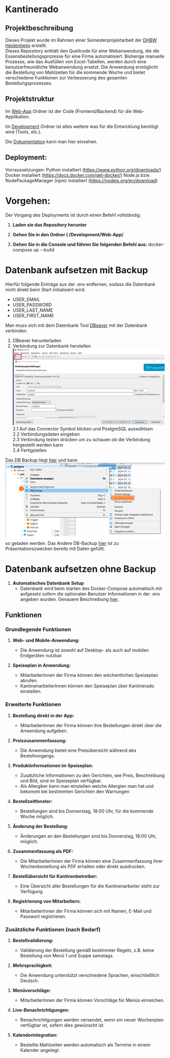 # Kantinerado

## Projektbeschreibung

Dieses Projekt wurde im Rahmen einer Semesterprojektarbeit
der [DHBW Heidenheim](https://www.heidenheim.dhbw.de/startseite) erstellt.  
Dieses Repository enthält den Quellcode für eine Webanwendung, die die Essensbestellungsprozesse für eine Firma
automatisiert. Bisherige manuelle Prozesse, wie das Ausfüllen von Excel-Tabellen, werden durch eine benutzerfreundliche
Webanwendung ersetzt. Die Anwendung ermöglicht die Bestellung von Mahlzeiten für die kommende Woche und bietet
verschiedene Funktionen zur Verbesserung des gesamten Bestellungsprozesses.

## Projektstruktur

Im [Web-App](Web-App) Ordner ist der Code (Frontend/Backend) für die Web-Applikation.

Im [Development](Development) Ordner ist alles weitere was für die Entwicklung benötigt wird (Tools, etc.).

Die [Dokumentation](Dokumentation) kann man hier einsehen.

## Deployment:
Vorraussetzungen:
Python installiert (https://www.python.org/downloads/)
Docker installiert (https://docs.docker.com/get-docker/)
Node.js bzw. NodePackageManager (npm) installiert (https://nodejs.org/en/download)

# Vorgehen:
Der Vorgang des Deployments ist durch einen Befehl vollständig:

1. **Laden sie das Repository herunter**

2. **Gehen Sie in den Ordner ( /Development/Web-App/**

3. **Gehen Sie in die Console und führen Sie folgenden Befehl aus:**
docker-compose up --build

# Datenbank aufsetzen mit Backup
Hierfür folgende Einträge aus der .env entfernen, sodass die Datenbank nicht direkt beim Start initialisiert wird:
* USER_EMAIL
* USER_PASSWORD
* USER_LAST_NAME
* USER_FIRST_NAME


Man muss sich mit dem Datenbank Tool [DBeaver](https://dbeaver.io/) mit der Datenbank verbinden.
1. DBeaver herunterladen
2. Verbindung zur Datenbank herstellen
![DBeaver Bild Verbindung herstellen](Web-App/Database/image.png)
2.1 Auf das Connector Symbol klicken und PostgreSQL auswählsen  
2.2 Verbindungsdaten eingeben  
2.3 Verbindung testen drücken um zu schauen ob die Verbindung hergestellt werden kann  
2.4 Fertigstellen
   
Das DB Backup liegt [hier](Web-App/Database/Dummy_database.sql) und kann ![alt text](Web-App/Database/image-2.png) so geladen werden.
Das Andere DB-Backup [hier](Web-App/Database/Dummy_Database_Presentation.sql) ist zu Präsentationszwecken bereits mit Daten gefüllt. 

# Datenbank aufsetzen ohne Backup

1. **Automatisches Datenbank Setup**
    - Datenbank wird beim starten des Docker-Compose automatisch mit aufgesetz sofern die optionalen Benutzer Informationen in der .env angeben wurden. Genauere Beschreibung [hier](Web-App/ReadMe.md).

## Funktionen

### Grundlegende Funktionen

1. **Web- und Mobile-Anwendung:**
    - Die Anwendung ist sowohl auf Desktop- als auch auf mobilen Endgeräten nutzbar.

2. **Speiseplan in Anwendung:**
    - MitarbeiterInnen der Firma können den wöchentlichen Speiseplan abrufen.
    - KantinenarbeiterInnen können den Speiseplan über Kantinerado einstellen.

### Erweiterte Funktionen

1. **Bestellung direkt in der App:**
    - MitarbeiterInnen der Firma können ihre Bestellungen direkt über die Anwendung aufgeben.

2. **Preiszusammenfassung:**
    - Die Anwendung bietet eine Preisübersicht während des Bestellvorgangs.

3. **Produktinformationen im Speiseplan:**
    - Zusätzliche Informationen zu den Gerichten, wie Preis, Beschreibung und Bild, sind im Speiseplan verfügbar.
    - Als Allergiker kann man einstellen welche Allergien man hat und bekommt bei bestimmten Gerichten den Warnungen

4. **Bestellzeitfenster:**
    - Bestellungen sind bis Donnerstag, 18:00 Uhr, für die kommende Woche möglich.

5. **Änderung der Bestellung:**
    - Änderungen an den Bestellungen sind bis Donnerstag, 18:00 Uhr, möglich.

6. **Zusammenfassung als PDF:**
    - Die MitarbeiterInnen der Firma können eine Zusammenfassung ihrer Wochenbestellung als PDF erhalten oder direkt
      ausdrucken.

7. **Bestellübersicht für Kantinenbetreiber:**
    - Eine Übersicht aller Bestellungen für die Kantinenarbeiter steht zur Verfügung.

8. **Registrierung von Mitarbeitern:**
    - MitarbeiterInnen der Firma können sich mit Namen, E-Mail und Passwort registrieren.

### Zusätzliche Funktionen (nach Bedarf)

1. **Bestellvalidierung:**
    - Validierung der Bestellung gemäß bestimmter Regeln, z.B. keine Bestellung von Menü 1 und Suppe samstags.

2. **Mehrsprachigkeit:**
    - Die Anwendung unterstützt verschiedene Sprachen, einschließlich Deutsch.

3. **Menüvorschläge:**
    - MitarbeiterInnen der Firma können Vorschläge für Menüs einreichen.

4. **Live-Benachrichtigungen:**
    - Benachrichtigungen werden versendet, wenn ein neuer Wochenplan verfügbar ist, sofern dies gewünscht ist.

5. **Kalenderintegration:**
    - Bestellte Mahlzeiten werden automatisch als Termine in einem Kalender angelegt.

